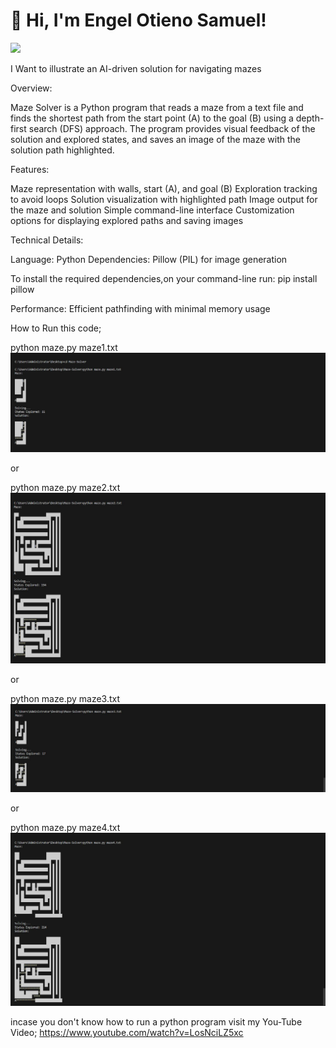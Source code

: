 # 👋 Hi, I'm Engel Otieno Samuel!

<img src="https://user-images.githubusercontent.com/74038190/229223263-cf2e4b07-2615-4f87-9c38-e37600f8381a.gif" width="200">


I Want to illustrate an AI-driven solution for navigating mazes

Overview:

Maze Solver is a Python program that reads a maze from a text file and finds the shortest path from the start point (A) to the goal (B) using a depth-first search (DFS) approach. The program provides visual feedback of the solution and explored states, and saves an image of the maze with the solution path highlighted.

Features:

Maze representation with walls, start (A), and goal (B)
Exploration tracking to avoid loops
Solution visualization with highlighted path
Image output for the maze and solution
Simple command-line interface
Customization options for displaying explored paths and saving images

Technical Details:

Language: Python
Dependencies: Pillow (PIL) for image generation

To install the required dependencies,on your command-line run:
pip install pillow

Performance: Efficient pathfinding with minimal memory usage



How to Run this code;

python maze.py maze1.txt
![Maze Solution](imagesol/solution1.JPG)

or

python maze.py maze2.txt
![Maze Solution](imagesol/solution2.JPG)

or

python maze.py maze3.txt
![Maze Solution](imagesol/solution3.JPG)

or

python maze.py maze4.txt
![Maze Solution](imagesol/solution4.JPG)

incase you don't know how to run a python program visit my You-Tube Video;
https://www.youtube.com/watch?v=LosNciLZ5xc
